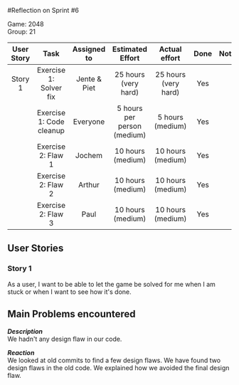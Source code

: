 #Reflection on Sprint #6

Game: 2048  
Group: 21

| User Story | Task 			       | Assigned to | Estimated Effort             | Actual effort | Done | Notes |
|:----------:|:-----------------------:|:-----------:|:----------------------------:|:------------------:|:-------------:|:----------------------:|
| Story 1    | Exercise 1: Solver fix  | Jente & Piet| 25 hours (very hard)         | 25 hours (very hard) | Yes
|            | Exercise 1: Code cleanup| Everyone    | 5 hours per person (medium)  | 5 hours (medium) | Yes
|            | Exercise 2: Flaw 1      | Jochem      | 10 hours (medium)            | 10 hours (medium) | Yes
|            | Exercise 2: Flaw 2      | Arthur      | 10 hours (medium)            | 10 hours (medium) | Yes
|            | Exercise 2: Flaw 3      | Paul        | 10 hours (medium)            | 10 hours (medium) | Yes

## User Stories

### Story 1
As a user, I want to be able to let the game be solved for me when I am stuck or when I want to see how it's done.

## Main Problems encountered

***Description***  
We hadn't any design flaw in our code.

***Reaction***  
We looked at old commits to find a few design flaws. We have found two design flaws in the old code. We explained how we avoided the final design flaw.
